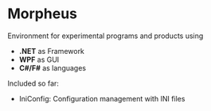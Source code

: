 Morpheus
========

Environment for experimental programs and products using

- **.NET** as Framework
- **WPF** as GUI
- **C#/F#** as languages

Included so far:

- IniConfig: Configuration management with INI files